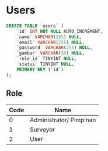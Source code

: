 # Users
```sql
CREATE TABLE `users` (
	`id` INT NOT NULL AUTO_INCREMENT,
    `name` VARCHAR(255) NULL,
	`email` VARCHAR(255) NULL,
    `password` VARCHAR(255) NULL,
    `gambar` VARCHAR(50) NULL,
    `role_id` TINYINT NULL,
    `status` TINYINT NULL,
	PRIMARY KEY (`id`)
);
```

## Role
| Code | Name |
| ---- | ---- |
| 0 | Administrator/ Pimpinan |
| 1 | Surveyor |
| 2 | User |